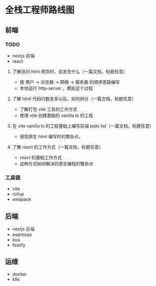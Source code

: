 # 全栈工程师路线图

## 前端


### TODO

- nextjs 前端
- react

1. 了解访问 html 网页时，会发生什么（一篇文档，标题任意）
    - 按 用户 -> 浏览器 -> 网络 -> 服务器 的顺序思路编写
    - 本地运行 http-server ，模拟这个过程

2. 了解 html 代码行数变多以后，如何拆分（一篇文档，标题任意）
    - 了解打包 vite 工具的工作方式
    - 使用 vite 创建基础的 vanilla ts 的工程
    
3. 在 vite vanilla ts 的工程基础上编写前端 todo list（一篇文档，标题任意）
    - 感受原生 html 编写时的繁杂点。

4. 了解 react 的工作方式（一篇文档，标题任意）
    - react 的基础工作方式
    - 这种方式如何解决的原生编程的繁杂点

### 工具链

- vite
- rollup
- webpack

## 后端

- nextjs 后端
- expressjs
- koa
- fastify

## 运维

- docker
- k8s
